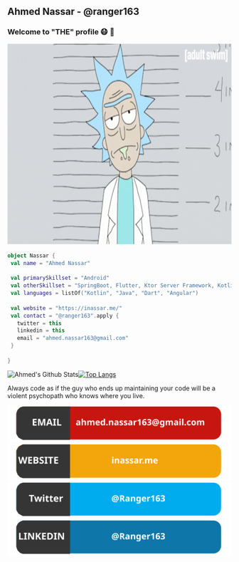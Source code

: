 ## Ahmed Nassar - @ranger163
### Welcome to "THE" profile :mask: 👋

<p align="center">
  <img width="800" height="450" src="badges/rick.gif">
</p>


```kotlin
object Nassar {
 val name = "Ahmed Nassar"
 
 val primarySkillset = "Android"
 val otherSkillset = "SpringBoot, Flutter, Ktor Server Framework, Kotlin Multiplatform Mobile"
 val languages = listOf("Kotlin", "Java", "Dart", "Angular")

 val website = "https://inassar.me/"
 val contact = "@ranger163".apply {
   twitter = this
   linkedin = this
   email = "ahmed.nassar163@gmail.com"
 }

}
```

<img align="left" alt="Ahmed's Github Stats" src="https://github-readme-stats.vercel.app/api?username=ranger163&show_icons=true&hide_border=false&count_private=true" />

[![Top Langs](https://github-readme-stats.vercel.app/api/top-langs/?username=ranger163)](https://github.com/ranger163)

Always code as if the guy who ends up maintaining your code will be a violent psychopath who knows where you live.

[![Email ranger163](badges/email.svg)](mailto:ahmed.nassar163@gmail.com)
[![Website ranger163](badges/website.svg)](https://inassar.me/)
[![Twitter ranger163](badges/twitter.svg)](https://twitter.com/ranger163)
[![LinkedIn ranger163](badges/linkedin.svg)](https://www.linkedin.com/in/ranger163/)
